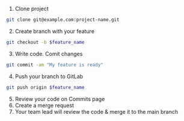 1. Clone project

  ```bash
  git clone git@example.com:project-name.git
  ```
2. Create branch with your feature

  ```bash
  git checkout -b $feature_name
  ```

3. Write code. Comit changes

  ```bash
  git commit -am "My feature is ready"
  ```

4. Push your branch to GitLab
  
  ```bash
  git push origin $feature_name
  ```

5. Review your code on Commits page
6. Create a merge request
7. Your team lead will review the code &amp; merge it to the main branch
